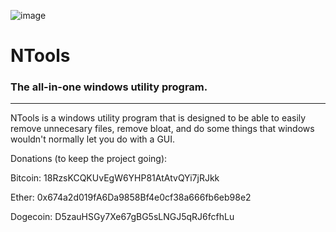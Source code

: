 ![image](https://user-images.githubusercontent.com/87653178/141699506-c29c17d5-afae-4ce8-9d6d-2e2dee5dde62.png)
# NTools
### The all-in-one windows utility program.
---------------------------------------
NTools is a windows utility program that is designed to be able to easily remove unnecesary files, remove bloat, and do some things that windows wouldn't normally let you do with a GUI.


Donations (to keep the project going):

Bitcoin:  18RzsKCQKUvEgW6YHP81AtAtvQYi7jRJkk

Ether:    0x674a2d019fA6Da9858Bf4e0cf38a666fb6eb98e2

Dogecoin: D5zauHSGy7Xe67gBG5sLNGJ5qRJ6fcfhLu
